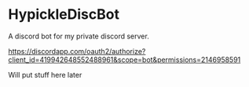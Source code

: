 # HypickleDiscBot
A discord bot for my private discord server.

https://discordapp.com/oauth2/authorize?client_id=419942648552488961&scope=bot&permissions=2146958591

Will put stuff here later
